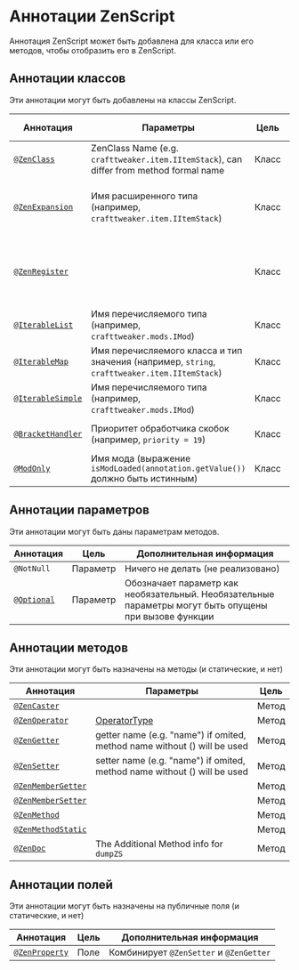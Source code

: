 # Аннотации ZenScript

Аннотация ZenScript может быть добавлена для класса или его методов, чтобы отобразить его в ZenScript.

## Аннотации классов

Эти аннотации могут быть добавлены на классы ZenScript.

| Аннотация                                                                | Параметры                                                                                     | Цель  | Дополнительная информация                                                                      |
| ------------------------------------------------------------------------ | --------------------------------------------------------------------------------------------- | ----- | ---------------------------------------------------------------------------------------------- |
| [`@ZenClass`](/Dev_Area/ZenAnnotations/Annotation_ZenClass/)             | ZenClass Name (e.g. `crafttweaker.item.IItemStack`), can differ from method formal name       | Класс | Имя должно быть уникальным                                                                     |
| [`@ZenExpansion`](/Dev_Area/ZenAnnotations/Annotation_ZenExpansion/)     | Имя расширенного типа (например, `crafttweaker.item.IItemStack`)                              | Класс | Имя должно быть уже объявленным (вы не можете расширить что-то несуществующее)                 |
| [`@ZenRegister`](/Dev_Area/ZenAnnotations/Annotation_ZenRegister/)       |                                                                                               | Класс | Используется, чтобы автоматически регистрировать класс или расширение                          |
| [`@IterableList`](/Dev_Area/ZenAnnotations/Annotation_Iterable/)         | Имя перечисляемого типа (например, `crafttweaker.mods.IMod`)                                  | Класс | Класс должен реализовывать `Iterable<T>`                                                 |
| [`@IterableMap`](/Dev_Area/ZenAnnotations/Annotation_Iterable/)          | Имя перечисляемого класса и тип значения (например, `string`, `crafttweaker.item.IItemStack`) | Класс | Класс должен реализовывать `List<T>`                                                     |
| [`@IterableSimple`](/Dev_Area/ZenAnnotations/Annotation_Iterable/)       | Имя перечисляемого типа (например, `crafttweaker.mods.IMod`)                                  | Класс | Класс должен реализовывать `Map<K, V>`                                                   |
| [`@BracketHandler`](/Dev_Area/ZenAnnotations/Annotation_BracketHandler/) | Приоритет обработчика скобок (например, `priority = 19`)                                      | Класс | Класс должен реализовывать `IBracketHandler`                                                   |
| [`@ModOnly`](/Dev_Area/ZenAnnotations/Annotation_ModOnly/)               | Имя мода (выражение `isModLoaded(annotation.getValue())` должно быть истинным)                | Класс | Используется в комбинации с [`@ZenRegister`](/Dev_Area/ZenAnnotations/Annotation_ZenRegister/) |

## Аннотации параметров

Эти аннотации могут быть даны параметрам методов.

| Аннотация                                                    | Цель     | Дополнительная информация                                                                              |
| ------------------------------------------------------------ | -------- | ------------------------------------------------------------------------------------------------------ |
| `@NotNull`                                                   | Параметр | Ничего не делать (не реализовано)                                                                      |
| [`@Optional`](/Dev_Area/ZenAnnotations/Annotation_Optional/) | Параметр | Обозначает параметр как необязательный. Необязательные параметры могут быть опущены при вызове функции |

## Аннотации методов

Эти аннотации могут быть назначены на методы (и статические, и нет)

| Аннотация                                                                  | Параметры                                                                | Цель  |
| -------------------------------------------------------------------------- | ------------------------------------------------------------------------ | ----- |
| [`@ZenCaster`](/Dev_Area/ZenAnnotations/Annotation_ZenCaster/)             |                                                                          | Метод |
| [`@ZenOperator`](/Dev_Area/ZenAnnotations/Annotation_ZenOperator/)         | [OperatorType](/Dev_Area/ZenOperators/)                                  | Метод |
| [`@ZenGetter`](/Dev_Area/ZenAnnotations/ZenMembers/)                       | getter name (e.g. "name") if omited, method name without () will be used | Метод |
| [`@ZenSetter`](/Dev_Area/ZenAnnotations/ZenMembers/)                       | setter name (e.g. "name") if omited, method name without () will be used | Метод |
| [`@ZenMemberGetter`](/Dev_Area/ZenAnnotations/ZenMembers/)                 |                                                                          | Метод |
| [`@ZenMemberSetter`](/Dev_Area/ZenAnnotations/ZenMembers/)                 |                                                                          | Метод |
| [`@ZenMethod`](/Dev_Area/ZenAnnotations/Annotation_ZenMethod/)             |                                                                          | Метод |
| [`@ZenMethodStatic`](/Dev_Area/ZenAnnotations/Annotation_ZenMethodStatic/) |                                                                          | Метод |
| [`@ZenDoc`](/Dev_Area/ZenAnnotations/Annotation_ZenDoc/)                   | The Additional Method info for `dumpZS`                                  | Метод |

## Аннотации полей

Эти аннотации могут быть назначены на публичные поля (и статические, и нет)

| Аннотация                                              | Цель | Дополнительная информация               |
| ------------------------------------------------------ | ---- | --------------------------------------- |
| [`@ZenProperty`](/Dev_Area/ZenAnnotations/ZenMembers/) | Поле | Комбинирует `@ZenSetter` и `@ZenGetter` |